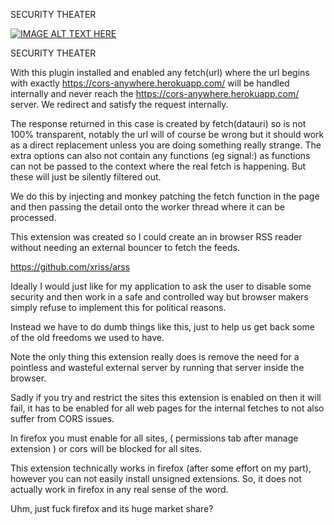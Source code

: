 

SECURITY THEATER


[![IMAGE ALT TEXT HERE](https://img.youtube.com/vi/-E4_9TuE6Ss/0.jpg)](https://www.youtube.com/watch?v=-E4_9TuE6Ss)


SECURITY THEATER


With this plugin installed and enabled any fetch(url) where the url 
begins with exactly https://cors-anywhere.herokuapp.com/ will be 
handled internally and never reach the 
https://cors-anywhere.herokuapp.com/ server. We redirect and satisfy 
the request internally.

The response returned in this case is created by fetch(datauri) so is 
not 100% transparent, notably the url will of course be wrong but it 
should work as a direct replacement unless you are doing something 
really strange. The extra options can also not contain any functions 
(eg signal:) as functions can not be passed to the context where the 
real fetch is happening. But these will just be silently filtered out.

We do this by injecting and monkey patching the fetch function in the 
page and then passing the detail onto the worker thread where it can be 
processed.

This extension was created so I could create an in browser RSS reader 
without needing an external bouncer to fetch the feeds.

https://github.com/xriss/arss

Ideally I would just like for my application to ask the user to disable 
some security and then work in a safe and controlled way but browser 
makers simply refuse to implement this for political reasons.

Instead we have to do dumb things like this, just to help us get back 
some of the old freedoms we used to have.

Note the only thing this extension really does is remove the need for a 
pointless and wasteful external server by running that server inside 
the browser.

Sadly if you try and restrict the sites this extension is enabled on 
then it will fail, it has to be enabled for all web pages for the 
internal fetches to not also suffer from CORS issues.

In firefox you must enable for all sites, ( permissions tab after manage 
extension ) or cors will be blocked for all sites.

This extension technically works in firefox (after some effort on my 
part), however you can not easily install unsigned extensions. So, it 
does not actually work in firefox in any real sense of the word.

Uhm, just fuck firefox and its huge market share?

